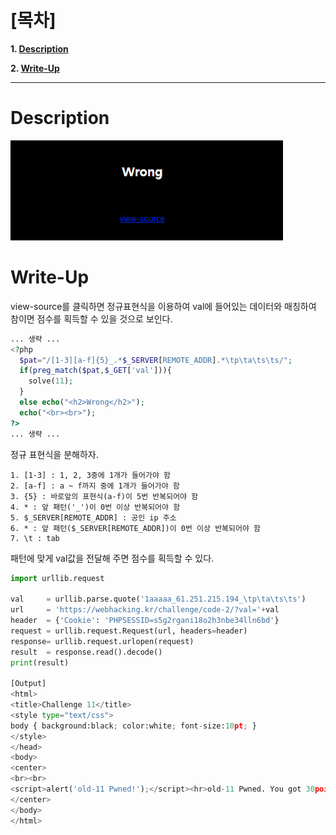# [목차]
**1. [Description](#Description)**

**2. [Write-Up](#Write-Up)**


***


# **Description**

![](images/2022-01-03-16-17-56.png)


# **Write-Up**

view-source를 클릭하면 정규표현식을 이용하여 val에 들어있는 데이터와 매칭하여 참이면 점수를 획득할 수 있을 것으로 보인다.

```php
... 생략 ...
<?php
  $pat="/[1-3][a-f]{5}_.*$_SERVER[REMOTE_ADDR].*\tp\ta\ts\ts/";
  if(preg_match($pat,$_GET['val'])){
    solve(11);
  }
  else echo("<h2>Wrong</h2>");
  echo("<br><br>");
?>
... 생략 ...
```

정규 표현식을 분해하자.

    1. [1-3] : 1, 2, 3중에 1개가 들어가야 함
    2. [a-f] : a ~ f까지 중에 1개가 들어가야 함
    3. {5} : 바로앞의 표현식(a-f)이 5번 반복되어야 함
    4. * : 앞 패턴('_')이 0번 이상 반복되어야 함
    5. $_SERVER[REMOTE_ADDR] : 공인 ip 주소
    6. * : 앞 패턴($_SERVER[REMOTE_ADDR])이 0번 이상 반복되어야 함
    7. \t : tab

패턴에 맞게 val값을 전달해 주면 점수를 획득할 수 있다.

```python
import urllib.request

val     = urllib.parse.quote('1aaaaa_61.251.215.194_\tp\ta\ts\ts')
url     = 'https://webhacking.kr/challenge/code-2/?val='+val
header  = {'Cookie': 'PHPSESSID=s5g2rgani18o2h3nbe34lln6bd'}
request = urllib.request.Request(url, headers=header)
response= urllib.request.urlopen(request)
result  = response.read().decode()
print(result)

[Output]
<html>
<title>Challenge 11</title>
<style type="text/css">
body { background:black; color:white; font-size:10pt; }
</style>
</head>
<body>
<center>
<br><br>
<script>alert('old-11 Pwned!');</script><hr>old-11 Pwned. You got 30point. Congratz!<hr><br><br><a href=./?view_source=1>view-source</a>
</center>
</body>
</html>
```